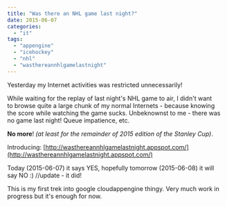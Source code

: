 ```yaml
---
title: "Was there an NHL game last night?"
date: 2015-06-07
categories: 
  - "it"
tags: 
  - "appengine"
  - "icehockey"
  - "nhl"
  - "wasthereannhlgamelastnight"
---
```


Yesterday my Internet activities was restricted unnecessarily!

While waiting for the replay of last night's NHL game to air, I didn't want to browse quite a large chunk of my normal Internets - because knowing the score while watching the game sucks. Unbeknownst to me - there was no game last night! Queue impatience, etc.

**No more**! _(at least for the remainder of 2015 edition of the Stanley Cup)_.

Introducing: [http://wasthereannhlgamelastnight.appspot.com/](http://wasthereannhlgamelastnight.appspot.com/)

Today (2015-06-07) it says YES, hopefully tomorrow (2015-06-08) it will say NO :) //update - it did!

This is my first trek into google cloudappengine thingy. Very much work in progress but it's enough for now.
